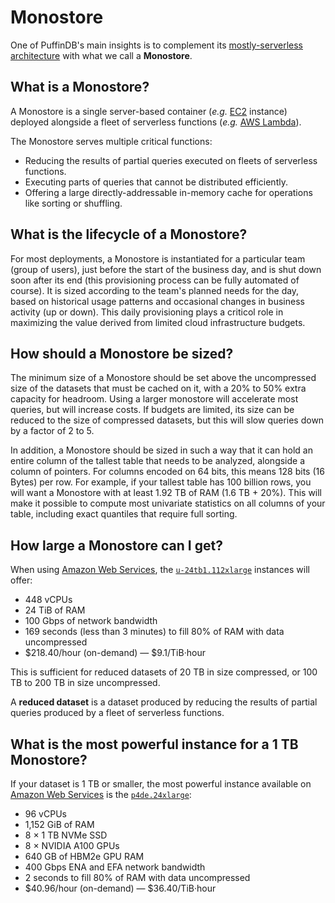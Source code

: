 # Monostore

One of PuffinDB's main insights is to complement its [mostly-serverless architecture](Architecture.md) with what we call a **Monostore**.

## What is a Monostore?
A Monostore is a single server-based container (*e.g.* [EC2](https://aws.amazon.com/ec2/) instance) deployed alongside a fleet of serverless functions (*e.g.* [AWS Lambda](https://aws.amazon.com/lambda/)).

The Monostore serves multiple critical functions:

- Reducing the results of partial queries executed on fleets of serverless functions.
- Executing parts of queries that cannot be distributed efficiently.
- Offering a large directly-addressable in-memory cache for operations like sorting or shuffling.

## What is the lifecycle of a Monostore?
For most deployments, a Monostore is instantiated for a particular team (group of users), just before the start of the business day, and is shut down soon after its end (this provisioning process can be fully automated of course). It is sized according to the team's planned needs for the day, based on historical usage patterns and occasional changes in business activity (up or down). This daily provisioning plays a criticol role in maximizing the value derived from limited cloud infrastructure budgets.

## How should a Monostore be sized?
The minimum size of a Monostore should be set above the uncompressed size of the datasets that must be cached on it, with a 20% to 50% extra capacity for headroom. Using a larger monostore will accelerate most queries, but will increase costs. If budgets are limited, its size can be reduced to the size of compressed datasets, but this will slow queries down by a factor of 2 to 5.

In addition, a Monostore should be sized in such a way that it can hold an entire column of the tallest table that needs to be analyzed, alongside a column of pointers. For columns encoded on 64 bits, this means 128 bits (16 Bytes) per row. For example, if your tallest table has 100 billion rows, you will want a Monostore with at least 1.92 TB of RAM (1.6 TB + 20%). This will make it possible to compute most univariate statistics on all columns of your table, including exact quantiles that require full sorting.

## How large a Monostore can I get?
When using [Amazon Web Services](https://aws.amazon.com/), the [`u-24tb1.112xlarge`](https://aws.amazon.com/ec2/instance-types/high-memory/) instances will offer: 
- 448 vCPUs
- 24 TiB of RAM
- 100 Gbps of network bandwidth
- 169 seconds (less than 3 minutes) to fill 80% of RAM with data uncompressed
- $218.40/hour (on-demand) — $9.1/TiB·hour

This is sufficient for reduced datasets of 20 TB in size compressed, or 100 TB to 200 TB in size uncompressed.

A **reduced dataset** is a dataset produced by reducing the results of partial queries produced by a fleet of serverless functions.

## What is the most powerful instance for a 1 TB Monostore?
If your dataset is 1 TB or smaller, the most powerful instance available on [Amazon Web Services](https://aws.amazon.com/) is the [`p4de.24xlarge`](https://aws.amazon.com/ec2/instance-types/p4/):
- 96 vCPUs
- 1,152 GiB of RAM
- 8 × 1 TB NVMe SSD
- 8 × NVIDIA A100 GPUs
- 640 GB of HBM2e GPU RAM
- 400 Gbps ENA and EFA network bandwidth
- 2 seconds to fill 80% of RAM with data uncompressed
- $40.96/hour (on-demand) — $36.40/TiB·hour
